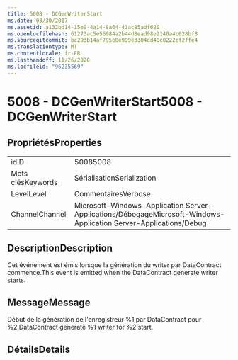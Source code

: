 ```yaml
---
title: 5008 - DCGenWriterStart
ms.date: 03/30/2017
ms.assetid: a132bd14-15e9-4a14-8a64-41ac85adf620
ms.openlocfilehash: 61273ac5e56984a2b44d8ead98e2140a4c628bf8
ms.sourcegitcommit: bc293b14af795e0e999e3304dd40c0222cf2ffe4
ms.translationtype: MT
ms.contentlocale: fr-FR
ms.lasthandoff: 11/26/2020
ms.locfileid: "96235569"
---
```

# <a name="5008---dcgenwriterstart"></a><span data-ttu-id="e76fe-102">5008 - DCGenWriterStart</span><span class="sxs-lookup"><span data-stu-id="e76fe-102">5008 - DCGenWriterStart</span></span>

## <a name="properties"></a><span data-ttu-id="e76fe-103">Propriétés</span><span class="sxs-lookup"><span data-stu-id="e76fe-103">Properties</span></span>  
  
|||  
|-|-|  
|<span data-ttu-id="e76fe-104">id</span><span class="sxs-lookup"><span data-stu-id="e76fe-104">ID</span></span>|<span data-ttu-id="e76fe-105">5008</span><span class="sxs-lookup"><span data-stu-id="e76fe-105">5008</span></span>|  
|<span data-ttu-id="e76fe-106">Mots clés</span><span class="sxs-lookup"><span data-stu-id="e76fe-106">Keywords</span></span>|<span data-ttu-id="e76fe-107">Sérialisation</span><span class="sxs-lookup"><span data-stu-id="e76fe-107">Serialization</span></span>|  
|<span data-ttu-id="e76fe-108">Level</span><span class="sxs-lookup"><span data-stu-id="e76fe-108">Level</span></span>|<span data-ttu-id="e76fe-109">Commentaires</span><span class="sxs-lookup"><span data-stu-id="e76fe-109">Verbose</span></span>|  
|<span data-ttu-id="e76fe-110">Channel</span><span class="sxs-lookup"><span data-stu-id="e76fe-110">Channel</span></span>|<span data-ttu-id="e76fe-111">Microsoft-Windows-Application Server-Applications/Débogage</span><span class="sxs-lookup"><span data-stu-id="e76fe-111">Microsoft-Windows-Application Server-Applications/Debug</span></span>|  
  
## <a name="description"></a><span data-ttu-id="e76fe-112">Description</span><span class="sxs-lookup"><span data-stu-id="e76fe-112">Description</span></span>  

 <span data-ttu-id="e76fe-113">Cet événement est émis lorsque la génération du writer par DataContract commence.</span><span class="sxs-lookup"><span data-stu-id="e76fe-113">This event is emitted when the DataContract generate writer starts.</span></span>  
  
## <a name="message"></a><span data-ttu-id="e76fe-114">Message</span><span class="sxs-lookup"><span data-stu-id="e76fe-114">Message</span></span>  

 <span data-ttu-id="e76fe-115">Début de la génération de l'enregistreur %1 par DataContract pour %2.</span><span class="sxs-lookup"><span data-stu-id="e76fe-115">DataContract generate %1 writer for %2 start.</span></span>  
  
## <a name="details"></a><span data-ttu-id="e76fe-116">Détails</span><span class="sxs-lookup"><span data-stu-id="e76fe-116">Details</span></span>

